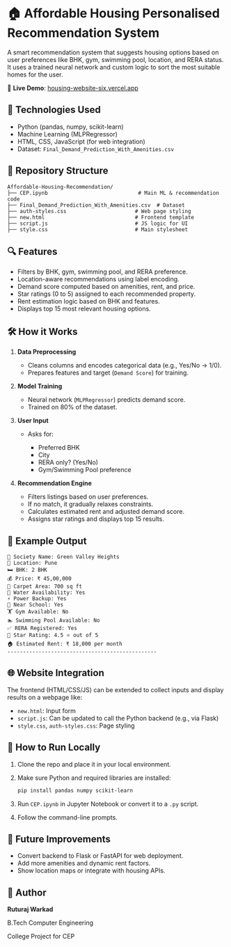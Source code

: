 # 🏠 Affordable Housing Personalised Recommendation System

A smart recommendation system that suggests housing options based on user preferences like BHK, gym, swimming pool, location, and RERA status. It uses a trained neural network and custom logic to sort the most suitable homes for the user.

🔗 **Live Demo**: [housing-website-six.vercel.app](https://housing-website-six.vercel.app/)


## 🧠 Technologies Used

* Python (pandas, numpy, scikit-learn)
* Machine Learning (MLPRegressor)
* HTML, CSS, JavaScript (for web integration)
* Dataset: `Final_Demand_Prediction_With_Amenities.csv`


## 📁 Repository Structure

```
Affordable-Housing-Recommendation/
├── CEP.ipynb                             # Main ML & recommendation code
├── Final_Demand_Prediction_With_Amenities.csv  # Dataset
├── auth-styles.css                      # Web page styling
├── new.html                             # Frontend template
├── script.js                            # JS logic for UI
├── style.css                            # Main stylesheet
```


## 🔍 Features

* Filters by BHK, gym, swimming pool, and RERA preference.
* Location-aware recommendations using label encoding.
* Demand score computed based on amenities, rent, and price.
* Star ratings (0 to 5) assigned to each recommended property.
* Rent estimation logic based on BHK and features.
* Displays top 15 most relevant housing options.


## 🛠️ How it Works

1. **Data Preprocessing**

   * Cleans columns and encodes categorical data (e.g., Yes/No → 1/0).
   * Prepares features and target (`Demand Score`) for training.

2. **Model Training**

   * Neural network (`MLPRegressor`) predicts demand score.
   * Trained on 80% of the dataset.

3. **User Input**

   * Asks for:

     * Preferred BHK
     * City
     * RERA only? (Yes/No)
     * Gym/Swimming Pool preference

4. **Recommendation Engine**

   * Filters listings based on user preferences.
   * If no match, it gradually relaxes constraints.
   * Calculates estimated rent and adjusted demand score.
   * Assigns star ratings and displays top 15 results.


## 🧪 Example Output

```
🏡 Society Name: Green Valley Heights
📍 Location: Pune
🛏 BHK: 2 BHK
💰 Price: ₹ 45,00,000
📐 Carpet Area: 700 sq ft
🚰 Water Availability: Yes
⚡ Power Backup: Yes
🏫 Near School: Yes
🏋 Gym Available: No
🏊 Swimming Pool Available: No
✅ RERA Registered: Yes
🌟 Star Rating: 4.5 ⭐ out of 5
🏠 Estimated Rent: ₹ 18,000 per month
------------------------------------------------
```


## 🌐 Website Integration

The frontend (HTML/CSS/JS) can be extended to collect inputs and display results on a webpage like:

* `new.html`: Input form
* `script.js`: Can be updated to call the Python backend (e.g., via Flask)
* `style.css`, `auth-styles.css`: Page styling


## 🚀 How to Run Locally

1. Clone the repo and place it in your local environment.
2. Make sure Python and required libraries are installed:

   ```bash
   pip install pandas numpy scikit-learn
   ```
3. Run `CEP.ipynb` in Jupyter Notebook or convert it to a `.py` script.
4. Follow the command-line prompts.


## 📌 Future Improvements

* Convert backend to Flask or FastAPI for web deployment.
* Add more amenities and dynamic rent factors.
* Show location maps or integrate with housing APIs.


## 👤 Author

**Ruturaj Warkad**

B.Tech Computer Engineering

College Project for CEP 

